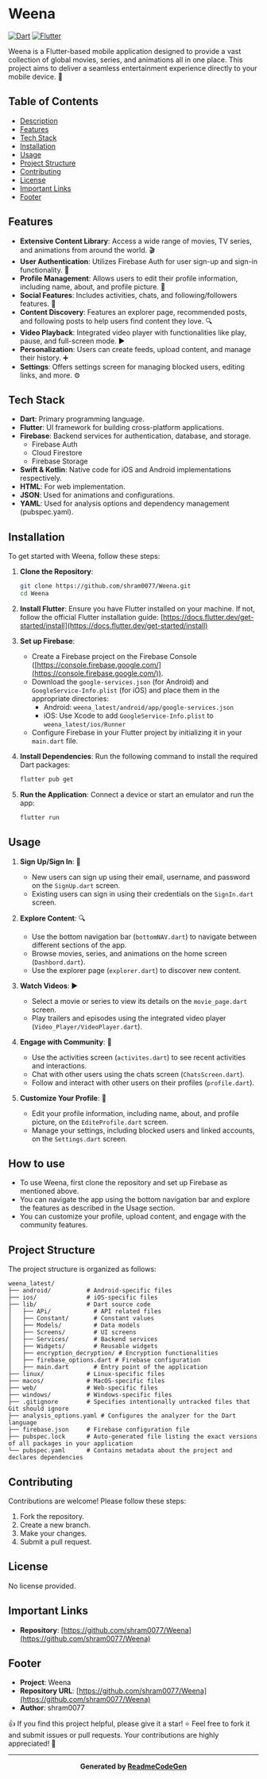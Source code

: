 # Weena

<!-- Badges -->
[![Dart](https://img.shields.io/badge/Dart-2.19-blue.svg?style=flat-square)]()
[![Flutter](https://img.shields.io/badge/Flutter-3.0-blueviolet.svg?style=flat-square)]()

<!-- Description -->
Weena is a Flutter-based mobile application designed to provide a vast collection of global movies, series, and animations all in one place. This project aims to deliver a seamless entertainment experience directly to your mobile device. 📱

<!-- Table of Contents -->
## Table of Contents
- [Description](#description)
- [Features](#features)
- [Tech Stack](#tech-stack)
- [Installation](#installation)
- [Usage](#usage)
- [Project Structure](#project-structure)
- [Contributing](#contributing)
- [License](#license)
- [Important Links](#important-links)
- [Footer](#footer)

<!-- Features -->
## Features
- **Extensive Content Library**: Access a wide range of movies, TV series, and animations from around the world. 🎬
- **User Authentication**: Utilizes Firebase Auth for user sign-up and sign-in functionality. 🔑
- **Profile Management**: Allows users to edit their profile information, including name, about, and profile picture. 👤
- **Social Features**: Includes activities, chats, and following/followers features. 💬
- **Content Discovery**: Features an explorer page, recommended posts, and following posts to help users find content they love. 🔍
- **Video Playback**: Integrated video player with functionalities like play, pause, and full-screen mode. ▶️
- **Personalization**: Users can create feeds, upload content, and manage their history. ➕
- **Settings**: Offers settings screen for managing blocked users, editing links, and more. ⚙️

<!-- Tech Stack -->
## Tech Stack
- **Dart**: Primary programming language.
- **Flutter**: UI framework for building cross-platform applications.
- **Firebase**: Backend services for authentication, database, and storage.
  - Firebase Auth
  - Cloud Firestore
  - Firebase Storage
- **Swift & Kotlin**: Native code for iOS and Android implementations respectively.
- **HTML**: For web implementation.
- **JSON**: Used for animations and configurations.
- **YAML**: Used for analysis options and dependency management (pubspec.yaml).

<!-- Installation -->
## Installation

To get started with Weena, follow these steps:

1. **Clone the Repository**: 
   ```bash
   git clone https://github.com/shram0077/Weena.git
   cd Weena
   ```

2. **Install Flutter**: 
   Ensure you have Flutter installed on your machine. If not, follow the official Flutter installation guide: [https://docs.flutter.dev/get-started/install](https://docs.flutter.dev/get-started/install)

3. **Set up Firebase**: 
   - Create a Firebase project on the Firebase Console ([https://console.firebase.google.com/](https://console.firebase.google.com/)).
   - Download the `google-services.json` (for Android) and `GoogleService-Info.plist` (for iOS) and place them in the appropriate directories:
     - Android: `weena_latest/android/app/google-services.json`
     - iOS: Use Xcode to add `GoogleService-Info.plist` to `weena_latest/ios/Runner`
   - Configure Firebase in your Flutter project by initializing it in your `main.dart` file.

4. **Install Dependencies**: 
   Run the following command to install the required Dart packages:
   ```bash
   flutter pub get
   ```

5. **Run the Application**: 
   Connect a device or start an emulator and run the app:
   ```bash
   flutter run
   ```

<!-- Usage -->
## Usage

1. **Sign Up/Sign In**: 🔑
   - New users can sign up using their email, username, and password on the `SignUp.dart` screen.
   - Existing users can sign in using their credentials on the `SignIn.dart` screen.

2. **Explore Content**: 🔍
   - Use the bottom navigation bar (`bottomNAV.dart`) to navigate between different sections of the app.
   - Browse movies, series, and animations on the home screen (`Dashbord.dart`).
   - Use the explorer page (`explorer.dart`) to discover new content.

3. **Watch Videos**: ▶️
   - Select a movie or series to view its details on the `movie_page.dart` screen.
   - Play trailers and episodes using the integrated video player (`Video_Player/VideoPlayer.dart`).

4. **Engage with Community**: 💬
   - Use the activities screen (`activites.dart`) to see recent activities and interactions.
   - Chat with other users using the chats screen (`ChatsScreen.dart`).
   - Follow and interact with other users on their profiles (`profile.dart`).

5. **Customize Your Profile**: 👤
   - Edit your profile information, including name, about, and profile picture, on the `EditeProfile.dart` screen.
   - Manage your settings, including blocked users and linked accounts, on the `Settings.dart` screen.

## How to use 

- To use Weena, first clone the repository and set up Firebase as mentioned above.
- You can navigate the app using the bottom navigation bar and explore the features as described in the Usage section. 
- You can customize your profile, upload content, and engage with the community features.

<!-- Project Structure -->
## Project Structure

The project structure is organized as follows:

```
weena_latest/
├── android/          # Android-specific files
├── ios/              # iOS-specific files
├── lib/              # Dart source code
│   ├── APi/            # API related files
│   ├── Constant/       # Constant values
│   ├── Models/         # Data models
│   ├── Screens/        # UI screens
│   ├── Services/       # Backend services
│   ├── Widgets/        # Reusable widgets
│   ├── encryption_decryption/ # Encryption functionalities
│   ├── firebase_options.dart # Firebase configuration
│   ├── main.dart       # Entry point of the application
├── linux/            # Linux-specific files
├── macos/            # MacOS-specific files
├── web/              # Web-specific files
├── windows/          # Windows-specific files
├── .gitignore        # Specifies intentionally untracked files that Git should ignore
├── analysis_options.yaml # Configures the analyzer for the Dart language
├── firebase.json     # Firebase configuration file
├── pubspec.lock      # Auto-generated file listing the exact versions of all packages in your application
└── pubspec.yaml      # Contains metadata about the project and declares dependencies
```

<!-- Contributing -->
## Contributing

Contributions are welcome! Please follow these steps:

1. Fork the repository.
2. Create a new branch.
3. Make your changes.
4. Submit a pull request.

<!-- License -->
## License

No license provided.

<!-- Important Links -->
## Important Links
- **Repository**: [https://github.com/shram0077/Weena](https://github.com/shram0077/Weena)

<!-- Footer -->
## Footer

- **Project**: Weena
- **Repository URL**: [https://github.com/shram0077/Weena](https://github.com/shram0077/Weena)
- **Author**: shram0077

👍 If you find this project helpful, please give it a star! ⭐ Feel free to fork it and submit issues or pull requests. Your contributions are highly appreciated! 🚀


---
**<p align="center">Generated by [ReadmeCodeGen](https://www.readmecodegen.com/)</p>**

